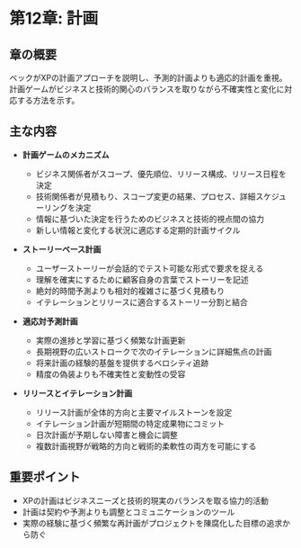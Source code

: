 # 第12章: 計画

## 章の概要
ベックがXPの計画アプローチを説明し、予測的計画よりも適応的計画を重視。計画ゲームがビジネスと技術的関心のバランスを取りながら不確実性と変化に対応する方法を示す。

## 主な内容
- **計画ゲームのメカニズム**
  - ビジネス関係者がスコープ、優先順位、リリース構成、リリース日程を決定
  - 技術関係者が見積もり、スコープ変更の結果、プロセス、詳細スケジューリングを決定
  - 情報に基づいた決定を行うためのビジネスと技術的視点間の協力
  - 新しい情報と変化する状況に適応する定期的計画サイクル

- **ストーリーベース計画**
  - ユーザーストーリーが会話的でテスト可能な形式で要求を捉える
  - 理解を確実にするために顧客自身の言葉でストーリーを記述
  - 絶対的時間予測よりも相対的複雑さに基づく見積もり
  - イテレーションとリリースに適合するストーリー分割と結合

- **適応対予測計画**
  - 実際の進捗と学習に基づく頻繁な計画更新
  - 長期視野の広いストロークで次のイテレーションに詳細焦点の計画
  - 将来計画の経験的基盤を提供するベロシティ追跡
  - 精度の偽装よりも不確実性と変動性の受容

- **リリースとイテレーション計画**
  - リリース計画が全体的方向と主要マイルストーンを設定
  - イテレーション計画が短期間の特定成果物にコミット
  - 日次計画が予期しない障害と機会に調整
  - 複数計画視野が戦略的方向と戦術的柔軟性の両方を可能にする

## 重要ポイント
- XPの計画はビジネスニーズと技術的現実のバランスを取る協力的活動
- 計画は契約や予測よりも調整とコミュニケーションのツール
- 実際の経験に基づく頻繁な再計画がプロジェクトを陳腐化した目標の追求から防ぐ